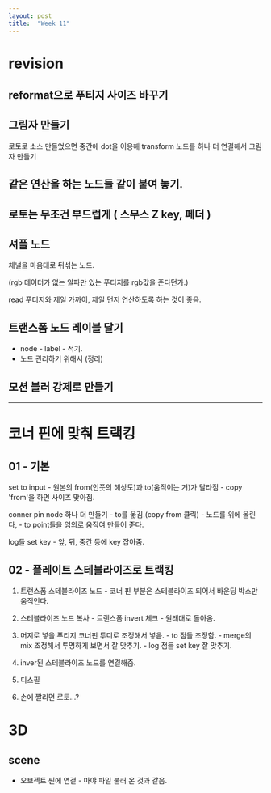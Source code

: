 ```yaml
---
layout: post
title:  "Week 11"
---
```


# revision

## reformat으로 푸티지 사이즈 바꾸기

## 그림자 만들기
로토로 소스 만들었으면 중간에 dot을 이용해 transform 노드를 하나 더 연결해서 그림자 만들기

## 같은 연산을 하는 노드들 같이 붙여 놓기.

## 로토는 무조건 부드럽게 ( 스무스 Z key, 페더 )

## 셔플 노드
체널을 마음대로 뒤섞는 노드.

(rgb 데이터가 없는 알파만 있는 푸티지를 rgb값을 준다던가.)

read 푸티지와 제일 가까이, 제일 먼저 연산하도록 하는 것이 좋음.

## 트랜스폼 노드 레이블 달기
- node - label - 적기.
- 노드 관리하기 위해서 (정리)

## 모션 블러 강제로 만들기

---

# 코너 핀에 맞춰 트랙킹

## 01 - 기본

set to input - 원본의 from(인풋의 해상도)과 to(움직이는 거)가 달라짐 - copy 'from'을 하면 사이즈 맞아짐.  

conner pin node 하나 더 만들기 - to를 옮김.(copy from 클릭) - 노드를 위에 올린다, - to point들을 임의로 움직여 만들어 준다.  

log들 set key - 앞, 뒤, 중간 등에 key 잡아줌.  

## 02 - 플레이트 스테블라이즈로 트랙킹 

1. 트랜스폼 스테블라이즈 노드 - 코너 핀 부분은 스테블라이즈 되어서 바운딩 박스만 움직인다.  

2. 스테블라이즈 노드 복사 - 트랜스폼 invert 체크 - 원래대로 돌아옴.  

3. 머지로 넣을 푸티지 코너핀 투디로 조정해서 넣음. - to 점들 조정함. - merge의 mix 조정해서 투명하게 보면서 잘 맞추기. - log 점들 set key 잘 맞추기. 

4. inver된 스테블라이즈 노드를 연결해줌.

5. 디스필

6. 손에 짤리면 로토...?

# 3D 

## scene 
- 오브젝트 씬에 연결 - 마야 파일 불러 온 것과 같음.



